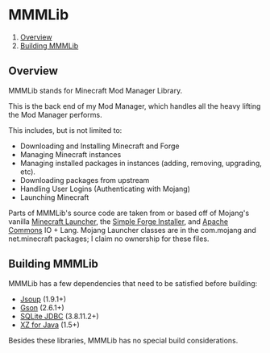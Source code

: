 MMMLib
=========

1. [Overview](#TOC-Overview)
2. [Building MMMLib](#TOC-BuildingMMMLib)

Overview
--------
<a name="TOC-Overview"></a>
MMMLib stands for Minecraft Mod Manager Library.

This is the back end of my Mod Manager, which handles all the heavy lifting the Mod Manager performs.

This includes, but is not limited to:
* Downloading and Installing Minecraft and Forge
* Managing Minecraft instances
* Managing installed packages in instances (adding, removing, upgrading, etc).
* Downloading packages from upstream
* Handling User Logins (Authenticating with Mojang)
* Launching Minecraft

Parts of MMMLib's source code are taken from or based off of Mojang's vanilla [Minecraft Launcher](http://www.minecraft.net/), the [Simple Forge Installer](https://github.com/MinecraftForge/Installer), and [Apache Commons](https://commons.apache.org/) IO + Lang.
Mojang Launcher classes are in the com.mojang and net.minecraft packages; I claim no ownership for these files.

Building MMMLib
---------------
<a name="TOC-BuildingMMMLib"></a>
MMMLib has a few dependencies that need to be satisfied before building:
* [Jsoup](https://jsoup.org/download) (1.9.1+)
* [Gson](https://github.com/google/gson) (2.6.1+)
* [SQLite JDBC](https://github.com/xerial/sqlite-jdbc) (3.8.11.2+)
* [XZ for Java](http://tukaani.org/xz/java.html) (1.5+)

Besides these libraries, MMMLib has no special build considerations.